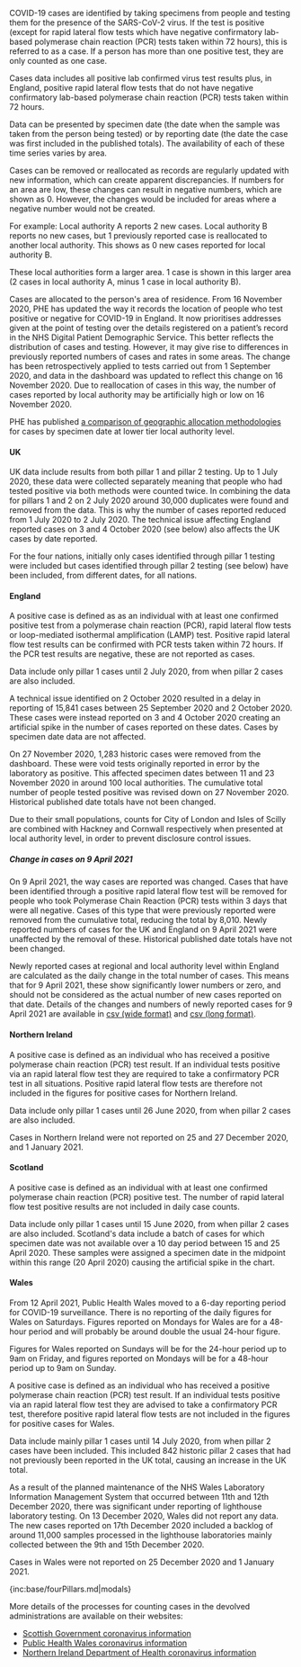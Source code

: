 COVID-19 cases are identified by taking specimens from people and testing them for the presence of the SARS-CoV-2 virus. If the test is positive (except for rapid lateral flow tests which have negative confirmatory lab-based polymerase chain reaction (PCR) tests taken within 72 hours), this is referred to as a case.  If a person has more than one positive test, they are only counted as one case.  

Cases data includes all positive lab confirmed virus test results plus, in England, positive rapid lateral flow tests that do not have negative confirmatory lab-based polymerase chain reaction (PCR) tests taken within 72 hours.

Data can be presented by specimen date (the date when the sample was taken from the person being tested) or by reporting date (the date the case was first included in the published totals).  The availability of each of these time series varies by area.  

Cases can be removed or reallocated as records are regularly updated with new information, which can create apparent discrepancies. 
If numbers for an area are low, these changes can result in negative numbers, which are shown as 0.
However, the changes would be included for areas where a negative number would not be created. 

For example:
Local authority A reports 2 new cases. Local authority B reports no new cases, but 1 previously reported case is reallocated to another local authority. This shows as 0 new cases reported for local authority B.

These local authorities form a larger area. 1 case is shown in this larger area (2 cases in local authority A, minus 1 case in local authority B).

Cases are allocated to the person's area of residence. From 16 November 2020, PHE has updated the way it records the location of people who test positive or negative for COVID-19 in England. It now prioritises addresses given at the point of testing over the details registered on a patient’s record in the NHS Digital Patient Demographic Service. This better reflects the distribution of cases and testing. However, it may give rise to differences in previously reported numbers of cases and rates in some areas. The change has been retrospectively applied to tests carried out from 1 September 2020, and data in the dashboard was updated to reflect this change on 16 November 2020. Due to reallocation of cases in this way, the number of cases reported by local authority may be artificially high or low on 16 November 2020.

PHE has published [a comparison of geographic allocation methodologies](https://www.gov.uk/government/publications/covid-19-comparison-of-geographic-allocation-of-cases-in-england-by-lower-tier-local-authority) for cases by specimen date at lower tier local authority level.

#### UK

UK data include results from both pillar 1 and pillar 2 testing.  Up to 1 July 2020, these data were collected separately meaning that people who had tested positive via both methods were counted twice.  In combining the data for pillars 1 and 2 on 2 July 2020 around 30,000 duplicates were found and removed from the data. This is why the number of cases reported reduced from 1 July 2020 to 2 July 2020.  The technical issue affecting England reported cases on 3 and 4 October 2020 (see below) also affects the UK cases by date reported. 

For the four nations, initially only cases identified through pillar 1 testing were included but cases identified through pillar 2 testing (see below) have been included, from different dates, for all nations.

#### England

A positive case is defined as as an individual with at least one confirmed positive test from a polymerase chain reaction (PCR), rapid lateral flow tests or loop-mediated isothermal amplification (LAMP) test. Positive rapid lateral flow test results can be confirmed with PCR tests taken within 72 hours. If the PCR test results are negative, these are not reported as cases.

Data include only pillar 1 cases until 2 July 2020, from when pillar 2 cases are also included. 

A technical issue identified on 2 October 2020 resulted in a delay in reporting of 15,841 cases between 25 September 2020 and 2 October 2020.  These cases were instead reported on 3 and 4 October 2020 creating an artificial spike in the number of cases reported on these dates.  Cases by specimen date data are not affected.

On 27 November 2020, 1,283 historic cases were removed from the dashboard. These were void tests originally reported in error by the laboratory as positive. This affected specimen dates between 11 and 23 November 2020 in around 100 local authorities. The cumulative total number of people tested positive was revised down on 27 November 2020. Historical published date totals have not been changed.

Due to their small populations, counts for City of London and Isles of Scilly are combined with Hackney and Cornwall respectively when presented at local authority level, in order to prevent disclosure control issues. 

##### Change in cases on 9 April 2021
On 9 April 2021, the way cases are reported was changed. Cases that have been identified through a positive rapid lateral flow 
test will be removed for people who took Polymerase Chain Reaction (PCR) tests within 3 days that were all negative. Cases of this type that were 
previously reported were removed from the cumulative total, reducing the total by 8,010. Newly reported numbers of cases for the UK and England on 9 April 2021
were unaffected by the removal of these. Historical published date totals have not been changed.

Newly reported cases at regional and local authority level within England are calculated as the daily change in the total number of cases. 
This means that for 9 April 2021, these show significantly lower numbers or zero, and should not be considered as the actual number of new cases reported on that date. 
Details of the changes and numbers of newly reported cases for 9 April 2021 are available in 
[csv (wide format)](/downloads/miscellaneous/cases_reported_2021-04-09_unstacked.csv) and 
[csv (long format)](/downloads/miscellaneous/cases_reported_2021-04-09_stacked.csv).

#### Northern Ireland

A positive case is defined as an individual who has received a positive polymerase chain reaction (PCR) test result. If an individual tests positive via an rapid lateral flow test they are required to take a confirmatory PCR test in all situations. Positive rapid lateral flow tests are therefore not included in the figures for positive cases for Northern Ireland.

Data include only pillar 1 cases until 26 June 2020, from when pillar 2 cases are also included. 

Cases in Northern Ireland were not reported on 25 and 27 December 2020, and 1 January 2021.

#### Scotland

A positive case is defined as an individual with at least one confirmed polymerase chain reaction (PCR) positive test. The number of rapid lateral flow test positive results are not included in daily case counts. 

Data include only pillar 1 cases until 15 June 2020, from when pillar 2 cases are also included. Scotland's data include a batch of cases for which specimen date was not available over a 10 day period between 15 and 25 April 2020. These samples were assigned a specimen date in the midpoint within this range (20 April 2020) causing the artificial spike in the chart.

#### Wales

From 12 April 2021, Public Health Wales moved to a 6-day reporting period for COVID-19 surveillance. There is no reporting of the daily figures for Wales on Saturdays. Figures reported on Mondays for Wales are for a 48-hour period and will probably be around double the usual 24-hour figure.
 
Figures for Wales reported on Sundays will be for the 24-hour period up to 9am on Friday, and figures reported on Mondays will be for a 48-hour period up to 9am on Sunday.

A positive case is defined as an individual who has received a positive polymerase chain reaction (PCR) test result. If an individual tests positive via an rapid lateral flow test they are advised to take a confirmatory PCR test, therefore positive rapid lateral flow tests are not included in the figures for positive cases for Wales. 

Data include mainly pillar 1 cases until 14 July 2020, from when pillar 2 cases have been included. This included 842 historic pillar 2 cases that had not previously been reported in the UK total, causing an increase in the UK total.

As a result of the planned maintenance of the NHS Wales Laboratory Information Management System that occurred between 11th and 12th December 2020, there was significant under reporting of lighthouse laboratory testing. On 13 December 2020, Wales did not report any data. The new cases reported on 17th December 2020 included a backlog of around 11,000 samples processed in the lighthouse laboratories mainly collected between the 9th and 15th December 2020.

Cases in Wales were not reported on 25 December 2020 and 1 January 2021.


{inc:base/fourPillars.md|modals}

More details of the processes for counting cases in the devolved administrations are available on their websites:

* [Scottish Government coronavirus information](https://www.gov.scot/coronavirus-covid-19/)
* [Public Health Wales coronavirus information](https://public.tableau.com/profile/public.health.wales.health.protection#!/vizhome/RapidCOVID-19virology-Public/Headlinesummary)
* [Northern Ireland Department of Health coronavirus information](https://www.health-ni.gov.uk/news/)
